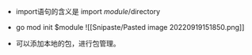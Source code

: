 - import语句的含义是 import $module/$directory  
- go mod init $module
![[Snipaste/Pasted image 20220919151850.png]]

- 可以添加本地的包，进行包管理。

